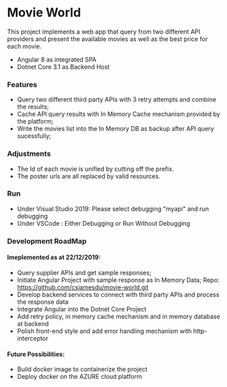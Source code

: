 # Movie World

This project implements a web app that query from two different API providers and present the available movies as well as the best price for each movie.
  - Angular 8 as integrated SPA
  - Dotnet Core 3.1 as Backend Host

### Features

  - Query two different third party APIs with 3 retry attempts and combine the results;
  - Cache API query results with In Memory Cache mechanism provided by the platform;
  - Write the movies list into the In Memory DB as backup after API query sucessfully;

### Adjustments
- The Id of each movie is unified by cutting off the prefix.
- The poster urls are all replaced by valid resources.

### Run 
- Under Visual Studio 2019: Please select debugging "myapi" and run debugging
- Under VSCode : Either Debugging or Run Without Debugging


### Development RoadMap

#### Imeplemented as at 22/12/2019:
- Query supplier APIs and get sample responses;
- Initiate Angular Project with sample response as In Memory Data; Repo: https://github.com/csjamesdu/movie-world.git
- Develop backend services to connect with third party APIs and process the response data
- Integrate Angular into the Dotnet Core Project 
- Add retry policy, in memory cache mechanism and in memory database at backend
- Polish front-end style and add error handling mechanism with http-interceptor

#### Future Possibilities:
- Build docker image to containerize the project
- Deploy docker on the AZURE cloud platform